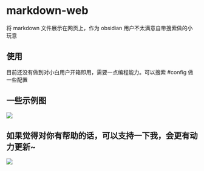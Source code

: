 # markdown-web

将 markdown 文件展示在网页上，作为 obsidian 用户不太满意自带搜索做的小玩意

## 使用

目前还没有做到对小白用户开箱即用，需要一点编程能力。可以搜索 #config 做一些配置

## 一些示例图

![](https://seyee.oss-cn-beijing.aliyuncs.com/assets/202312021926555.png)


## 如果觉得对你有帮助的话，可以支持一下我，会更有动力更新~

![](https://seyee.oss-cn-beijing.aliyuncs.com/assets/202312021924135.JPEG)